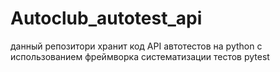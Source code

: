 # Autoclub_autotest_api
данный репозитори хранит код API автотестов на python с использованием фреймворка систематизации тестов pytest
